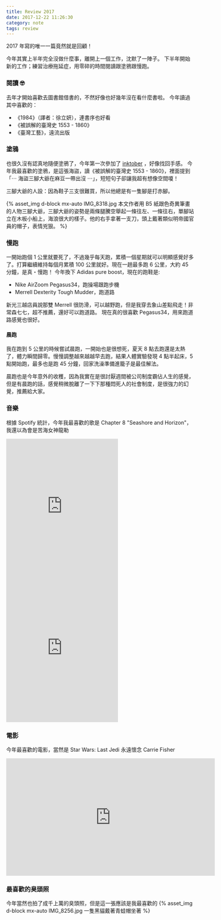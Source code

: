 ```yaml
---
title: Review 2017
date: 2017-12-22 11:26:30
category: note
tags: review
---
```


2017 年寫的唯一一篇竟然就是回顧！

<!--more-->

今年其實上半年完全沒做什麼事，離開上一個工作，沈默了一陣子。
下半年開始新的工作；練習治療拖延症，用零碎的時間閱讀跟塗鴉跟慢跑。

### 閱讀 🤓

去年才開始喜歡去圖書館借書的，不然好像也好幾年沒在看什麼書啦。
今年讀過其中喜歡的：

- 《1984》（譯者：徐立妍），連書序也好看
- 《被誤解的臺灣史 1553 - 1860》
- 《臺灣工藝》，遠流出版

### 塗鴉

也很久沒有認真地隨便塗鴉了，今年第一次參加了 [inktober](http://mrjakeparker.com/inktober) ，好像找回手感。
今年我最喜歡的塗鴉，是這張海盜，讀《被誤解的臺灣史 1553 - 1860》，裡面提到「⋯ 海盜三腳大爺在麻豆一帶出沒 ⋯」，短短句子卻讓我超有想像空間嗄！

三腳大爺的人設：因為鞋子三支很難買，所以他總是有一隻腳是打赤腳。

{% asset_img d-block mx-auto IMG_8318.jpg 本文作者用 B5 紙跟色奇異筆畫的人物三腳大爺，三腳大爺的姿勢是兩條腿騰空舉起一條往左、一條往右，單腳站立在木板小船上，海浪很大的樣子。他的右手拿著一支刀，頭上戴著類似明帝國官員的帽子，表情兇狠。 %}

### 慢跑

一開始跑個 1 公里就要死了，不過幾乎每天跑，累積一個星期就可以明顯感覺好多了。打算繼續維持每個月累積 100 公里就好。現在一趟最多跑 6 公里，大約 45 分鐘，是真・慢跑！
今年換下 Adidas pure boost，現在的跑鞋是:

- Nike AirZoom Pegasus34，跑操場跟跑步機
- Merrell Dexterity Tough Mudder，跑道路

新光三越店員說那雙 Merrell 很防滑，可以越野跑，但是我穿去象山差點飛走！非常森七七，超不推薦，還好可以跑道路。
現在真的很喜歡 Pegasus34，用來跑道路感覺也很好。

#### 晨跑

我在跑到 5 公里的時候嘗試晨跑，一開始也是很想死，夏天 8 點去跑還是太熱了，體力瞬間歸零。慢慢調整越來越越早去跑，結果人體實驗發現 4 點半起床，5 點開始跑，最多也是跑 45 分鐘，回家洗澡準備進籠子是最佳解法。

晨跑也是今年意外的收穫，因為我實在是很討厭週間被公司制度霸佔人生的感覺，但是有晨跑的話，感覺稍微脫離了一下下那種悶死人的社會制度，是很強力的幻覺，推薦給大家。

### 音樂

根據 Spotify 統計，今年我最喜歡的歌是 Chapter 8 "Seashore and Horizon"，我還以為會是苦海女神龍勒

<div class="text-center">

  <iframe src="https://open.spotify.com/embed/track/3b3FH3QTg4CBcucfZ4oQsR" width="300" height="380" frameborder="0" allowtransparency="true"></iframe>
  <iframe src="https://open.spotify.com/embed/track/4ZfgwiNxSFIS8OeFmQBBLN" width="300" height="380" frameborder="0" allowtransparency="true"></iframe>
</div>

### 電影

今年最喜歡的電影，當然是 Star Wars: Last Jedi
永遠懷念 Carrie Fisher

<div class="text-center">
<iframe class="mb-5" width="560" height="315" src="https://www.youtube.com/embed/ZTLAx3VDX7g" frameborder="0" gesture="media" allow="encrypted-media" allowfullscreen></iframe>
</div>

### 最喜歡的臭頭照

今年當然也拍了成千上萬的臭頭照，但是這一張應該是我最喜歡的
{% asset_img  d-block mx-auto IMG_8256.jpg 一隻黑貓戴著青蛙帽坐著 %}
